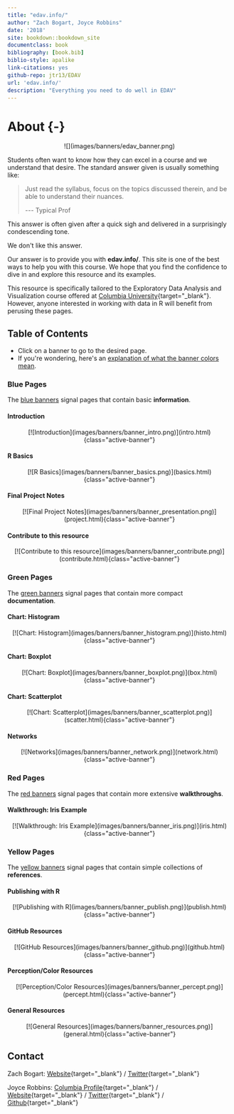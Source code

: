 ```yaml
--- 
title: "edav.info/"
author: "Zach Bogart, Joyce Robbins"
date: '2018'
site: bookdown::bookdown_site
documentclass: book
bibliography: [book.bib]
biblio-style: apalike
link-citations: yes
github-repo: jtr13/EDAV
url: 'edav.info/'
description: "Everything you need to do well in EDAV"
---
```




# About {-}

<center>
![](images/banners/edav_banner.png)
</center>

Students often want to know how they can excel in a course and we understand that desire. The standard answer given is usually something like: 

> Just read the syllabus, focus on the topics discussed therein, and be able to understand their nuances.
>
> --- Typical Prof 

This answer is often given after a quick sigh and delivered in a surprisingly condescending tone.

We don't like this answer.

Our answer is to provide you with **edav.info/**. This site is one of the best ways to help you with this course. We hope that you find the confidence to dive in and explore this resource and its examples.

This resource is specifically tailored to the Exploratory Data Analysis and Visualization course offered at [Columbia University](https://www.columbia.edu/){target="_blank"}. However, anyone interested in working with data in R will benefit from perusing these pages.

<!-- toc -->
## Table of Contents
- Click on a banner to go to the desired page.
- If you're wondering, here's an [explanation of what the banner colors mean](intro.html#what-the-banners-mean).

<!-- #### Header -->
<!-- <center> -->
<!-- [![Header](images/banners/banner_TITLE.png)](TITLE.html){class="active-banner"} -->
<!-- </center> -->

<!-- Blue Pages -->
### Blue Pages
The [blue banners](intro.html#blue-pages-1) signal pages that contain basic **information**.

#### Introduction
<center>
[![Introduction](images/banners/banner_intro.png)](intro.html){class="active-banner"}
</center>

#### R Basics
<center>
[![R Basics](images/banners/banner_basics.png)](basics.html){class="active-banner"}
</center>

#### Final Project Notes
<center>
[![Final Project Notes](images/banners/banner_presentation.png)](project.html){class="active-banner"}
</center>

#### Contribute to this resource
<center>
[![Contribute to this resource](images/banners/banner_contribute.png)](contribute.html){class="active-banner"}
</center>

<!-- Green Pages -->
### Green Pages
The [green banners](intro.html#green-pages-1) signal pages that contain more compact **documentation**.

#### Chart: Histogram
<center>
[![Chart: Histogram](images/banners/banner_histogram.png)](histo.html){class="active-banner"}
</center>

#### Chart: Boxplot
<center>
[![Chart: Boxplot](images/banners/banner_boxplot.png)](box.html){class="active-banner"}
</center>

#### Chart: Scatterplot
<center>
[![Chart: Scatterplot](images/banners/banner_scatterplot.png)](scatter.html){class="active-banner"}
</center>

#### Networks
<center>
[![Networks](images/banners/banner_network.png)](network.html){class="active-banner"}
</center>

<!-- Red Pages -->
### Red Pages
The [red banners](intro.html#red-pages-1) signal pages that contain more extensive **walkthroughs**.

#### Walkthrough: Iris Example
<center>
[![Walkthrough: Iris Example](images/banners/banner_iris.png)](iris.html){class="active-banner"}
</center>

<!-- Yellow Pages -->
### Yellow Pages
The [yellow banners](intro.html#yellow-pages-1) signal pages that contain simple collections of  **references**.

#### Publishing with R
<center>
[![Publishing with R](images/banners/banner_publish.png)](publish.html){class="active-banner"}
</center>

#### GitHub Resources
<center>
[![GitHub Resources](images/banners/banner_github.png)](github.html){class="active-banner"}
</center>

#### Perception/Color Resources
<center>
[![Perception/Color Resources](images/banners/banner_percept.png)](percept.html){class="active-banner"}
</center>

#### General Resources
<center>
[![General Resources](images/banners/banner_resources.png)](general.html){class="active-banner"}
</center>

<!-- Contact -->
## Contact

Zach Bogart: 
[Website](https://zachbogart.com/){target="_blank"}
/
[Twitter](https://twitter.com/zachbogart){target="_blank"}

Joyce Robbins: 
[Columbia Profile](http://stat.columbia.edu/department-directory/name/joyce-robbins/){target="_blank"}
/
[Website](http://www.joyce-robbins.com/){target="_blank"}
/
[Twitter](https://twitter.com/jtrnyc){target="_blank"}
/
[Github](https://github.com/jtr13){target="_blank"}

